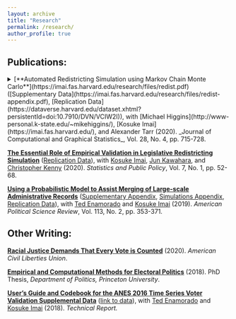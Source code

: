 ```yaml
---
layout: archive
title: "Research"
permalink: /research/
author_profile: true
---
```


## Publications:
<details>
<summary>
[**Automated Redistricting Simulation using Markov Chain Monte Carlo**](https://imai.fas.harvard.edu/research/files/redist.pdf)
([Supplementary Data](https://imai.fas.harvard.edu/research/files/redist-appendix.pdf),
[Replication Data](https://dataverse.harvard.edu/dataset.xhtml?persistentId=doi:10.7910/DVN/VCIW2I)),
with [Michael Higgins](http://www-personal.k-state.edu/~mikehiggins/), [Kosuke Imai](https://imai.fas.harvard.edu/), and Alexander Tarr (2020). _Journal
of Computational and Graphical Statistics_, Vol. 28, No. 4,
pp. 715-728.
</summary>
<br>
Legislative redistricting is a critical element of representative
democracy. A number of political scientists have used simulation
methods to sample redistricting plans under various constraints in
order to assess their impact on partisanship and other aspects of
representation. However, while many optimization algorithms have been
proposed, surprisingly few simulation methods exist in the published
scholarship. Furthermore, the standard algorithm has no theoretical
justification, scales poorly, and is unable to incorporate fundamental
constraints required by redistricting processes in the real world. To
fill this gap, we formulate redistricting as a graph-cut problem and
for the first time in the literature propose a new automated
redistricting simulator based on Markov chain Monte Carlo. The
proposed algorithm can incorporate contiguity and equal population
constraints at the same time. We apply simulated and parallel
tempering to improve the mixing of the resulting Markov chain. Through
a small-scale validation study, we show that the proposed algorithm
can approximate a target distribution more accurately than the
standard algorithm. We also apply the proposed methodology to data
from Pennsylvania to demonstrate the applicability of our algorithm to
real-world redistricting problems. The <a href="http://cran.r-project.org/web/packages/redist/">open-source software</a> is available for implementing the proposed methodology.
<br>
* [Context on the Cho and Liu (2018) and Adler and Wang (2019) exchange](/cho_adler_exchange/)
</details>

[**The Essential Role of Empirical Validation in Legislative Redistricting Simulation**](https://imai.fas.harvard.edu/research/files/enumerate.pdf)
([Replication Data](https://dataverse.harvard.edu/dataset.xhtml?persistentId=doi:10.7910/DVN/NH4CRS)),
with [Kosuke Imai](https://imai.fas.harvard.edu/), [Jun Kawahara](http://www.lab2.kuis.kyoto-u.ac.jp/jkawahara/index-e.html), and [Christopher Kenny](https://scholar.harvard.edu/christopherkenny)
(2020). _Statistics and Public Policy_, Vol. 7, No. 1, pp. 52-68.

[**Using a Probabilistic Model to Assist Merging of Large-scale
Administrative Records**](https://imai.fas.harvard.edu/research/files/linkage.pdf)
([Supplementary Appendix](https://imai.fas.harvard.edu/research/files/linkage-app.pdf),
[Simulations Appendix](https://imai.fas.harvard.edu/research/files/linkage-sims.pdf),
[Replication Data](https://dataverse.harvard.edu/dataset.xhtml?persistentId=doi:10.7910/DVN/YGUHTD)),
with [Ted Enamorado](https://www.tedenamorado.com/) and [Kosuke Imai](https://imai.fas.harvard.edu/) (2019). _American Political Science
Review_, Vol. 113, No. 2, pp. 353-371.

## Other Writing:
[**Racial Justice Demands That Every Vote is Counted**](https://www.aclu.org/report/racial-justice-demands-every-vote-counted)
(2020). _American Civil Liberties Union_.

[**Empirical and Computational Methods for Electoral Politics**](/files/dissertation.pdf)
(2018). PhD Thesis, _Department of Politics, Princeton University_.

[**User’s Guide and Codebook for the ANES 2016 Time Series Voter
Validation Supplemental Data**](https://electionstudies.org/wp-content/uploads/2018/03/anes_timeseries_2016voteval_userguidecodebook.pdf) ([link to data](https://electionstudies.org/data-center/2016-time-series-study/)), with [Ted Enamorado](https://www.tedenamorado.com/) and
[Kosuke Imai](https://imai.fas.harvard.edu/) (2018). _Technical Report._

